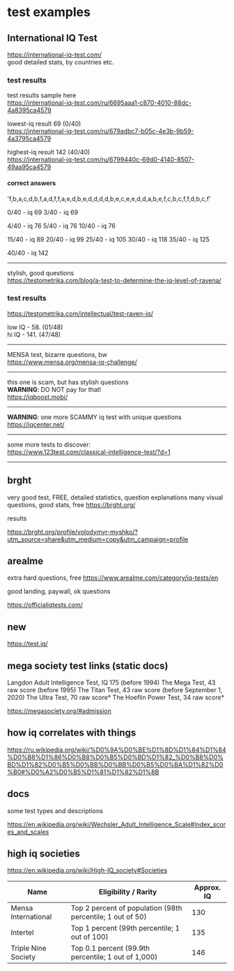# test examples

## International IQ Test

https://international-iq-test.com/  
good detailed stats, by countries etc.

### test results

test results sample here  
https://international-iq-test.com/ru/6695aaa1-c870-4010-88dc-4a8395ca4579

lowest-iq result 69 (0/40)  
https://international-iq-test.com/ru/679adbc7-b05c-4e3b-9b59-4a3795ca4579

highest-iq result 142 (40/40)  
https://international-iq-test.com/ru/6799440c-69d0-4140-8507-49aa95ca4579

#### correct answers

'f,b,a,c,d,b,f,a,d,f,f,a,e,d,b,e,d,d,d,d,b,e,c,e,e,d,d,a,b,e,f,c,b,c,f,f,d,b,c,f'

0/40 - iq 69
3/40 - iq 69

4/40 - iq 76
5/40 - iq 76
10/40 - iq 76

15/40 - iq 89
20/40 - iq 99
25/40 - iq 105
30/40 - iq 118
35/40 - iq 125

40/40 - iq 142

---

stylish, good questions  
https://testometrika.com/blog/a-test-to-determine-the-iq-level-of-ravena/

### test results

https://testometrika.com/intellectual/test-raven-iq/

low IQ - 58. (01/48)  
hi IQ - 141. (47/48)

---

MENSA test, bizarre questions, bw  
https://www.mensa.org/mensa-iq-challenge/

---

this one is scam, but has stylish questions  
**WARNING**: DO NOT pay for that!  
https://iqboost.mobi/

---

**WARNING**: one more SCAMMY iq test with unique questions
https://iqcenter.net/

---

some more tests to discover:  
https://www.123test.com/classical-intelligence-test/?d=1

---

## brght

very good test, FREE, detailed statistics,
question explanations
many visual questions, good stats, free
https://brght.org/

results

https://brght.org/profile/volodymyr-myshko/?utm_source=share&utm_medium=copy&utm_campaign=profile

## arealme

extra hard questions, free
https://www.arealme.com/category/iq-tests/en

good landing, paywall, ok questions

https://officialiqtests.com/

## new

https://test.iq/

## mega society test links (static docs)

Langdon Adult Intelligence Test, IQ 175 (before 1994)
The Mega Test, 43 raw score (before 1995)
The Titan Test, 43 raw score (before September 1, 2020)
The Ultra Test, 70 raw score*
The Hoeflin Power Test, 34 raw score*

https://megasociety.org/#admission

## how iq correlates with things

https://ru.wikipedia.org/wiki/%D0%9A%D0%BE%D1%8D%D1%84%D1%84%D0%B8%D1%86%D0%B8%D0%B5%D0%BD%D1%82_%D0%B8%D0%BD%D1%82%D0%B5%D0%BB%D0%BB%D0%B5%D0%BA%D1%82%D0%B0#%D0%A2%D0%B5%D1%81%D1%82%D1%8B

## docs

some test types and descriptions

https://en.wikipedia.org/wiki/Wechsler_Adult_Intelligence_Scale#Index_scores_and_scales

## high iq societies

https://en.wikipedia.org/wiki/High-IQ_society#Societies

| Name                | Eligibility / Rarity                                       | Approx. IQ |
| ------------------- | ---------------------------------------------------------- | ---------- |
| Mensa International | Top 2 percent of population (98th percentile; 1 out of 50) | 130        |
| Intertel            | Top 1 percent (99th percentile; 1 out of 100)              | 135        |
| Triple Nine Society | Top 0.1 percent (99.9th percentile; 1 out of 1,000)        | 146        |
